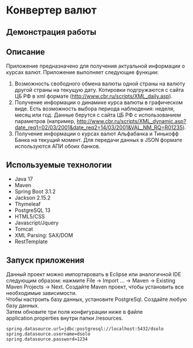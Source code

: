 # Конвертер валют
## Демонстрация работы
## Описание
Приложение предназначено для получения актуальной информации о курсах валют. Приложение выполняет следующие функции:
1. Возможность свободного обмена валюты одной страны на валюту другой страны на текущую дату. Котировки подгружаются с сайта ЦБ РФ в xml формате (http://www.cbr.ru/scripts/XML_daily.asp).
2. Получение информации о динамике курса валюты в графическом виде. Есть возможность выбора периода наблюдения: неделя, месяц или год. Данные берутся с сайта ЦБ РФ с использованием параметров (например, http://www.cbr.ru/scripts/XML_dynamic.asp?date_req1=02/03/2001&date_req2=14/03/2001&VAL_NM_RQ=R01235).
3. Получение информации о курсах валют Альфабанка и Тинькофф Банка на текущий момент. Для передачи данных в JSON формате используются АПИ обоих банков.
## Используемые технологии
* Java 17
* Maven
* Spring Boot 3.1.2
* Jackson 2.15.2
* Thymeleaf
* PostgreSQL 13
* HTML5/CSS
* Javascript/Jquery
* Tomcat
* XML Parsing: SAX/DOM
* RestTemplate
## Запуск приложения
Данный проект можно импортировать в Eclipse или аналогичной IDE следующим образом: нажмите File -> Import ... -> Maven -> Existing Maven Projects -> Next.
Создайте Maven проект, чтобы установить все необходимые зависимости.<br/>
Чтобы настроить базу данных, установите PostgreSql. Создайте любую базу данных.<br/>
Затем обновите три поля конфигурации ниже в файле application.properties внутри папки /resources.
```
spring.datasource.url=jdbc:postgresql://localhost:5432/dsolo
spring.datasource.username=dsolo
spring.datasource.password=1234
```

